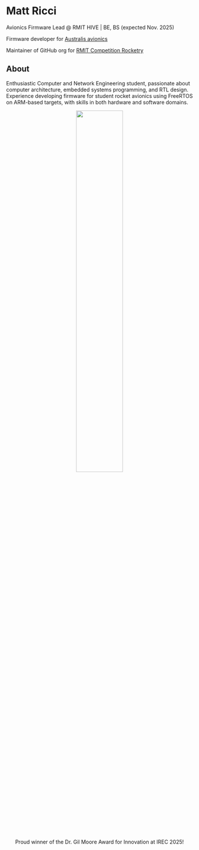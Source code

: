 # Matt Ricci

Avionics Firmware Lead @ RMIT HIVE | BE, BS (expected Nov. 2025)

Firmware developer for [Australis avionics](https://github.com/RMIT-Competition-Rocketry/Australis-Avionics-firmware)

Maintainer of GitHub org for [RMIT Competition Rocketry](https://github.com/RMIT-Competition-Rocketry)

## About
Enthusiastic Computer and Network Engineering student, passionate about computer architecture, embedded systems programming, and RTL design. Experience developing firmware for student rocket avionics using FreeRTOS on ARM-based targets, with skills in both hardware and software domains.


<div align='center'>
<img src='https://github.com/user-attachments/assets/85b1be01-dbdb-47d1-b81f-e5dd6fc070df' width=50%/>

Proud winner of the Dr. Gil Moore Award for Innovation at IREC 2025!
</div>
